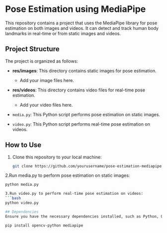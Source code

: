 # Pose Estimation using MediaPipe

This repository contains a project that uses the MediaPipe library for pose estimation on both images and videos. It can detect and track human body landmarks in real-time or from static images and videos.

## Project Structure

The project is organized as follows:

- **res/images**: This directory contains static images for pose estimation.
  - Add your image files here.

- **res/videos**: This directory contains video files for real-time pose estimation.
  - Add your video files here.

- `media.py`: This Python script performs pose estimation on static images.
  
- `video.py`: This Python script performs real-time pose estimation on videos.

## How to Use

1. Clone this repository to your local machine:
   ```bash
   git clone https://github.com/yourusername/pose-estimation-mediapipe.git
2.Run media.py to perform pose estimation on static images:
  ```bash
  python media.py

3.Run video.py to perform real-time pose estimation on videos:
  ```bash
  python video.py

## Dependencies
Ensure you have the necessary dependencies installed, such as Python, OpenCV, and MediaPipe. 

pip install opencv-python mediapipe
